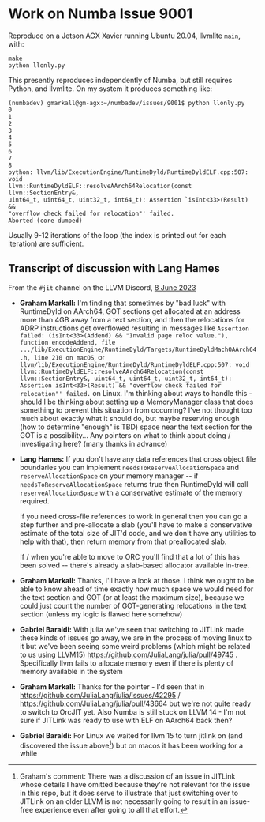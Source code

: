 # Work on Numba Issue 9001

Reproduce on a Jetson AGX Xavier running Ubuntu 20.04, llvmlite `main`, with:

```
make
python llonly.py
```

This presently reproduces independently of Numba, but still requires Python,
and llvmlite. On my system it produces something like:

```
(numbadev) gmarkall@gm-agx:~/numbadev/issues/9001$ python llonly.py 
0
1
2
3
4
5
6
7
8
python: llvm/lib/ExecutionEngine/RuntimeDyld/RuntimeDyldELF.cpp:507: void
llvm::RuntimeDyldELF::resolveAArch64Relocation(const llvm::SectionEntry&,
uint64_t, uint64_t, uint32_t, int64_t): Assertion `isInt<33>(Result) &&
"overflow check failed for relocation"' failed.
Aborted (core dumped)
```

Usually 9-12 iterations of the loop (the index is printed out for each
iteration) are sufficient.

## Transcript of discussion with Lang Hames

From the `#jit` channel on the LLVM Discord, [8 June
2023](https://discord.com/channels/636084430946959380/687692371038830597/1116299523787067423)

* **Graham Markall:** I'm finding that sometimes by "bad luck" with RuntimeDyld
  on AArch64, GOT sections get allocated at an address more than 4GB away from a
  text section, and then the relocations for ADRP instructions get overflowed
  resulting in messages like `Assertion failed: (isInt<33>(Addend) && "Invalid
  page reloc value."), function encodeAddend, file
  .../lib/ExecutionEngine/RuntimeDyld/Targets/RuntimeDyldMachOAArch64.h, line
  210 on macOS`, or
  `llvm/lib/ExecutionEngine/RuntimeDyld/RuntimeDyldELF.cpp:507: void
  llvm::RuntimeDyldELF::resolveAArch64Relocation(const llvm::SectionEntry&,
  uint64_t, uint64_t, uint32_t, int64_t): Assertion isInt<33>(Result) &&
  "overflow check failed for relocation"' failed.` on Linux. I'm thinking about
  ways to handle this - should I be thinking about setting up a MemoryManager
  class that does something to prevent this situation from occurring? I've not
  thought too much about exactly what it should do, but maybe reserving enough
  (how to determine "enough" is TBD) space near the text section for the GOT is
  a possibility... Any pointers on what to think about doing / investigating
  here? (many thanks in advance)
* **Lang Hames:** If you don't have any data references that cross object file
  boundaries you can implement `needsToReserveAllocationSpace` and
  `reserveAllocationSpace` on your memory manager -- if
  `needsToReserveAllocationSpace` returns true then RuntimeDyld will call
  `reserveAllocationSpace` with a conservative estimate of the memory required.

  If you need cross-file references to work in general then you can go a step
  further and pre-allocate a slab (you'll have to make a conservative estimate of
  the total size of JIT'd code, and we don't have any utilities to help with
  that), then return memory from that preallocated slab.

  If / when you're able to move to ORC you'll find that a lot of this has been
  solved -- there's already a slab-based allocator available in-tree.
* **Graham Markall:** Thanks, I'll have a look at those. I think we ought to be
  able to know ahead of time exactly how much space we would need for the text
  section and GOT (or at least the maximum size), because we could just count
  the number of GOT-generating relocations in the text section (unless my logic
  is flawed here somehow)
* **Gabriel Baraldi:** With julia we've seen that switching to JITLink made
  these kinds of issues go away, we are in the process of moving linux to it but
  we've been seeing some weird problems (which might be related to us using
  LLVM15) https://github.com/JuliaLang/julia/pull/49745 . Specifically llvm
  fails to allocate memory even if there is plenty of memory available in the
  system
* **Graham Markall:** Thanks for the pointer - I'd seen that in
  https://github.com/JuliaLang/julia/issues/42295 /
  https://github.com/JuliaLang/julia/pull/43664 but we're not quite ready to
  switch to OrcJIT yet. Also Numba is still stuck on LLVM 14 - I'm not sure if
  JITLink was ready to use with ELF on AArch64 back then?
* **Gabriel Baraldi:** For Linux we waited for llvm 15 to turn jitlink on (and
  discovered the issue above[^1]) but on macos it has been working for a while

[^1]: Graham's comment: There was a discussion of an issue in JITLink whose
  details I have omitted because they're not relevant for the issue in this
  repo, but it does serve to illustrate that just switching over to JITLink on
  an older LLVM is not necessarily going to result in an issue-free experience
  even after going to all that effort.
